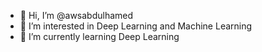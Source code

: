 - 👋 Hi, I’m @awsabdulhamed
- 👀 I’m interested in Deep Learning and Machine Learning 
- 🌱 I’m currently learning Deep Learning

<!---
awsabdulhamed/awsabdulhamed is a ✨ special ✨ repository because its `README.md` (this file) appears on your GitHub profile.
You can click the Preview link to take a look at your changes.
--->
